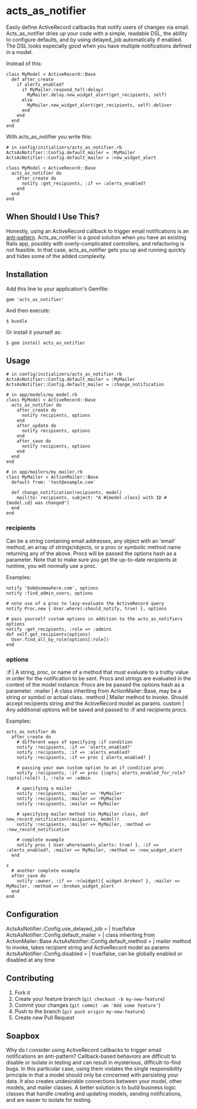 # acts_as_notifier

Easily define ActiveRecord callbacks that notify users of changes via email. Acts_as_notifier dries up your code with
a simple, readable DSL, the ability to configure defaults, and by using delayed_job automatically if enabled. The DSL
looks especially good when you have multiple notifications defined in a model.

Instead of this:

    class MyModel < ActiveRecord::Base
      def after_create
        if alerts_enabled?
          if MyMailer.respond_to?(:delay)
            MyMailer.delay.new_widget_alert(get_recipients, self)
          else
            MyMailer.new_widget_alert(get_recipients, self).deliver
          end
        end
      end
    end

With acts_as_notifier you write this:

    # in config/initializers/acts_as_notifier.rb
    ActsAsNotifier::Config.default_mailer = :MyMailer
    ActsAsNotifier::Config.default_mailer = :new_widget_alert

    class MyModel < ActiveRecord::Base
      acts_as_notifier do
        after_create do
          notify :get_recipients, :if => :alerts_enabled?
        end
      end
    end

## When Should I Use This?

Honestly, using an ActiveRecord callback to trigger email notifications is an [anti-pattern](#soapbox).
Acts_as_notifier is a good solution when you have an existing Rails app, possibly with overly-complicated controllers,
and refactoring is not feasible. In that case, acts_as_notifier gets you up and running quickly and hides some of the
added complexity.

## Installation

Add this line to your application's Gemfile:

    gem 'acts_as_notifier'

And then execute:

    $ bundle

Or install it yourself as:

    $ gem install acts_as_notifier

## Usage

    # in config/initializers/acts_as_notifier.rb
    ActsAsNotifier::Config.default_mailer = :MyMailer
    ActsAsNotifier::Config.default_mailer = :change_notification

    # in app/models/my_model.rb
    class MyModel < ActiveRecord::Base
      acts_as_notifier do
        after_create do
          notify recipients, options
        end
        after_update do
          notify recipients, options
        end
        after_save do
          notify recipients, options
        end
      end
    end

    # in app/mailers/my_mailer.rb
    class MyMailer < ActionMailer::Base
      default from: 'test@example.com'

      def change_notification(recipients, model)
        mail(to: recipients, subject: "A #{model.class} with ID #{model.id} was changed")
      end
    end

### recipients

Can be a string containing email addresses, any object with an 'email' method, an array of strings/objects,
or a proc or symbolic method name returning any of the above. Procs will be passed the options hash as a parameter.
Note that to make sure you get the up-to-date recipients at runtime, you will normally use a proc.

Examples:

    notify 'bob@somewhere.com', options
    notify :find_admin_users, options

    # note use of a proc to lazy-evaluate the ActiveRecord query
    notify Proc.new { User.where(:should_notify, true) }, options

    # pass yourself custom options in addition to the acts_as_notifiers options
    notify :get_recipients, :role => :admins
    def self.get_recipients(options)
      User.find_all_by_role(options[:role])
    end

### options

:if | A string, proc, or name of a method that must evaluate to a truthy value in order for the notification to be sent. Procs and strings are evaluated in the context of the model instance. Procs are be passed the options hash as a parameter.
:mailer | A class inheriting from ActionMailer::Base, may be a string or symbol or actual class.
:method | Mailer method to invoke. Should accept recipients string and the ActiveRecord model as params.
custom | Any additional options will be saved and passed to :if and recipients procs.

Examples:

    acts_as_notifier do
      after_create do
        # different ways of specifying :if condition
        notify :recipients, :if => 'alerts_enabled?'
        notify :recipients, :if => :alerts_enabled?
        notify :recipients, :if => proc { alerts_enabled? }

        # passing your own custom option to an if condition proc
        notify :recipients, :if => proc {|opts| alerts_enabled_for_role?(opts[:role]) }, :role => :admin

        # specifying a mailer
        notify :recipients, :mailer => 'MyMailer'
        notify :recipients, :mailer => :MyMailer
        notify :recipients, :mailer => MyMailer

        # specifying mailer method (in MyMailer class, def new_record_notification(recipients, model))
        notify :recipients, :mailer => MyMailer, :method => :new_record_notification

        # complete example
        notify proc { User.where(wants_alerts: true) }, :if => :alerts_enabled?, :mailer => MyMailer, :method => :new_widget_alert
      end
                                                                                      x
      # another complete example
      after_save do
        notify :owner, :if => ->(widget){ widget.broken? }, :mailer => MyMailer, :method => :broken_widget_alert
      end
    end

## Configuration

ActsAsNotifier::Config.use_delayed_job = | true/false
ActsAsNotifier::Config.default_mailer  = | class inheriting from ActionMailer::Base
ActsAsNotifier::Config.default_method  = | mailer method to invoke, takes recipient string and ActiveRecord model as params
ActsAsNotifier::Config.disabled        = | true/false, can be globally enabled or disabled at any time

## Contributing

1. Fork it
2. Create your feature branch (`git checkout -b my-new-feature`)
3. Commit your changes (`git commit -am 'Add some feature'`)
4. Push to the branch (`git push origin my-new-feature`)
5. Create new Pull Request

## <a name="soapbox"></a>Soapbox

Why do I consider using ActiveRecord callbacks to trigger email notifications an anti-pattern? Callback-based behaviors
are difficult to disable or isolate in testing and can result in mysterious, difficult-to-find bugs. In this particular
case, using them violates the single responsibility principle in that a model should only be concerned with persisting
your data. It also creates undesirable connections between your model, other models, and mailer classes. A better
solution is to build business logic classes that handle creating and updating models, sending notifications, and are
easier to isolate for testing.

